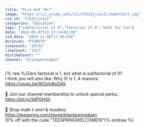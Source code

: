 ```yaml
---
title: "0!=1 and !0=?"
image: "https:\/\/i.ytimg.com\/vi\/F3S25jjvaiI\/hqdefault.jpg"
vid_id: "F3S25jjvaiI"
categories: "Education"
tags: ["subfactorial of 0","factorial of 0","math for fun"]
date: "2022-03-07T23:13:14+03:00"
vid_date: "2018-11-06T17:38:24Z"
duration: "PT3M57S"
viewcount: "35733"
likeCount: "1327"
dislikeCount: ""
channel: "blackpenredpen"
---
```

{% raw %}Zero factorial is 1, but what is subfactorial of 0? <br />I think you will also like: Why 0! is 1, 4 reasons: <a rel="nofollow" target="blank" href="https://youtu.be/W2sIvBq2iAk">https://youtu.be/W2sIvBq2iAk</a><br /><br />💪 Join our channel membership to unlock special perks,:  <a rel="nofollow" target="blank" href="https://bit.ly/34PGH4h">https://bit.ly/34PGH4h</a><br /><br />🏬  Shop math t-shirt &amp; hoodies: <a rel="nofollow" target="blank" href="https://teespring.com/stores/blackpenredpen">https://teespring.com/stores/blackpenredpen</a><br />10% off with the code &quot;TEESPRINGWELCOME10&quot;{% endraw %}
